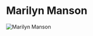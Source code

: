 # Marilyn Manson

![Marilyn Manson](http://assets.farmhouse.co/publishing/1-shoot-it-yourself/images/marilyn-manson-1.jpg)
